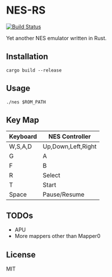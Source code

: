 # NES-RS
[![Build Status](https://travis-ci.org/myl2821/nes-rs.svg?branch=master)](https://travis-ci.org/myl2821/nes-rs)

Yet another NES emulator written in Rust.

## Installation

```
cargo build --release
```

## Usage

```
./nes $ROM_PATH
```

## Key Map

| Keyboard | NES Controller     |
| -------- | ------------------ |
| W,S,A,D  | Up,Down,Left,Right |
| G        | A                  |
| F        | B                  |
| R        | Select             |
| T        | Start              |
| Space    | Pause/Resume       |


## TODOs

- APU
- More mappers other than Mapper0

## License

MIT
